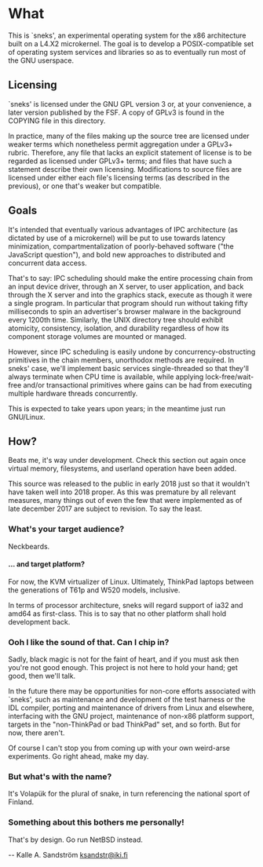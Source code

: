 
What
====

This is `sneks', an experimental operating system for the x86 architecture
built on a L4.X2 microkernel. The goal is to develop a POSIX-compatible set of
operating system services and libraries so as to eventually run most of the
GNU userspace.


Licensing
---------

`sneks' is licensed under the GNU GPL version 3 or, at your convenience, a
later version published by the FSF. A copy of GPLv3 is found in the COPYING
file in this directory.

In practice, many of the files making up the source tree are licensed under
weaker terms which nonetheless permit aggregation under a GPLv3+ rubric.
Therefore, any file that lacks an explicit statement of license is to be
regarded as licensed under GPLv3+ terms; and files that have such a statement
describe their own licensing. Modifications to source files are licensed under
either each file's licensing terms (as described in the previous), or one
that's weaker but compatible.


Goals
-----

It's intended that eventually various advantages of IPC architecture (as
dictated by use of a microkernel) will be put to use towards latency
minimization, compartmentalization of poorly-behaved software ("the JavaScript
question"), and bold new approaches to distributed and concurrent data access.

That's to say: IPC scheduling should make the entire processing chain from an
input device driver, through an X server, to user application, and back
through the X server and into the graphics stack, execute as though it were a
single program. In particular that program should run without taking fifty
milliseconds to spin an advertiser's browser malware in the background every
1200th time. Similarly, the UNIX directory tree should exhibit atomicity,
consistency, isolation, and durability regardless of how its component storage
volumes are mounted or managed.

However, since IPC scheduling is easily undone by concurrency-obstructing
primitives in the chain members, unorthodox methods are required. In sneks'
case, we'll implement basic services single-threaded so that they'll always
terminate when CPU time is available, while applying lock-free/wait-free
and/or transactional primitives where gains can be had from executing multiple
hardware threads concurrently.

This is expected to take years upon years; in the meantime just run GNU/Linux.


How?
----

Beats me, it's way under development. Check this section out again once
virtual memory, filesystems, and userland operation have been added.

This source was released to the public in early 2018 just so that it wouldn't
have taken well into 2018 proper. As this was premature by all relevant
measures, many things out of even the few that were implemented as of late
december 2017 are subject to revision. To say the least.


### What's your target audience? ###

Neckbeards.


#### ... and target platform? ####

For now, the KVM virtualizer of Linux. Ultimately, ThinkPad laptops between
the generations of T61p and W520 models, inclusive.

In terms of processor architecture, sneks will regard support of ia32 and
amd64 as first-class. This is to say that no other platform shall hold
development back.


### Ooh I like the sound of that. Can I chip in? ###

Sadly, black magic is not for the faint of heart, and if you must ask then
you're not good enough. This project is not here to hold your hand; get good,
then we'll talk.

In the future there may be opportunities for non-core efforts associated with
`sneks', such as maintenance and development of the test harness or the IDL
compiler, porting and maintenance of drivers from Linux and elsewhere,
interfacing with the GNU project, maintenance of non-x86 platform support,
targets in the "non-ThinkPad or bad ThinkPad" set, and so forth. But for now,
there aren't.

Of course I can't stop you from coming up with your own weird-arse
experiments. Go right ahead, make my day.


### But what's with the name? ###

It's Volapük for the plural of snake, in turn referencing the national sport
of Finland.


### Something about this bothers me personally! ###

That's by design. Go run NetBSD instead.


  -- Kalle A. Sandström <ksandstr@iki.fi>

